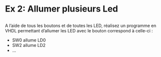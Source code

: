 # Ex 2: Allumer plusieurs Led

##

A l’aide de tous les boutons et de toutes les LED, réalisez un programme en VHDL permettant d’allumer les LED avec le bouton correspond à celle-ci :&#x20;

* SW0 allume LD0
* SW2 allume LD2
* ...

